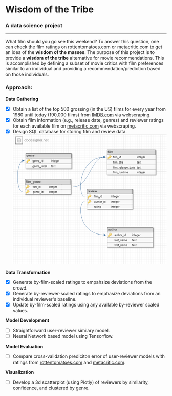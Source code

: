 # **Wisdom of the Tribe**
### A data science project 

---

What film should you go see this weekend? To answer this question, one can check the film ratings on rottentomatoes.com or metacritic.com to get an idea of the **wisdom of the masses**. The purpose of this project is to provide a **wisdom of the tribe** alternative for movie recommendations. This is accomplished by defining a subset of movie critics with film preferences similar to an individual and providing a recommendation/prediction based on those individuals. 

### Approach: 

**Data Gathering**
- [x] Obtain a list of the top 500 grossing (in the US) films for every year from 1980 until today (190,000 films) from [IMDB.com](http://www.IMDB.com) via webscraping. 
- [x] Obtain film information (e.g., release date, genres) and reviewer ratings for each available film on [metacritic.com](http://www.metacritic.com) via webscraping. 
- [x] Design SQL database for storing film and review data.
![db](https://raw.githubusercontent.com/jmolds/widsom-of-the-tribe/master/database%20design.png)

**Data Transformation**
- [X] Generate by-film-scaled ratings to empahsize deviations from the crowd. 
- [X] Generate by-reviewer-scaled ratings to emphasize deviations from an individual reviewer's baseline. 
- [X] Update by-film-scaled ratings using any available by-reviewer scaled values.

**Model Development**
- [ ] Straightforward user-reviewer similary model.
- [ ] Neural Network based model using Tensorflow.

**Model Evaluation**
- [ ] Compare cross-validation prediciton error of user-reviewer models with ratings from [rottentomatoes.com](http://www.rottentomatoes.com) and [metacritic.com](http://www.metacritic.com).

**Visualization**
- [ ] Develop a 3d scatterplot (using Plotly) of reviewers by similarity, confidence, and clustered by genre. 
